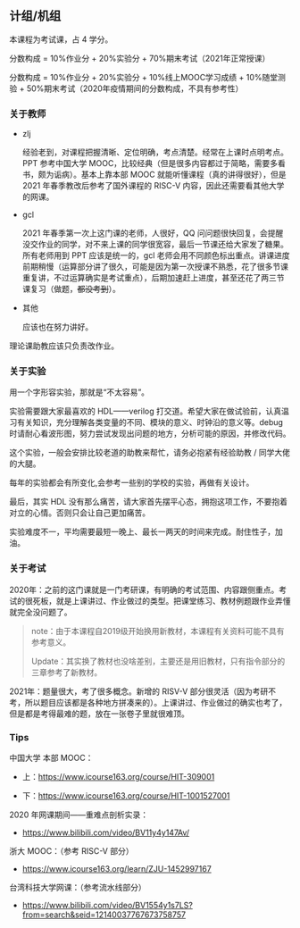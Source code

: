 ## 计组/机组

本课程为考试课，占 4 学分。

分数构成 = 10%作业分 + 20%实验分 + 70%期末考试（2021年正常授课）

分数构成 = 10%作业分 + 20%实验分 + 10%线上MOOC学习成绩 + 10%随堂测验 + 50%期末考试（2020年疫情期间的分数构成，不具有参考性）

### 关于教师

- zlj

  经验老到，对课程把握清晰、定位明确，考点清楚。经常在上课时点明考点。PPT 参考中国大学 MOOC，比较经典（但是很多内容都过于简略，需要多看书，颇为诟病）。基本上靠本部 MOOC 就能听懂课程（真的讲得很好），但是 2021 年春季教改后参考了国外课程的 RISC-V 内容，因此还需要看其他大学的网课。

- gcl

  2021 年春季第一次上这门课的老师，人很好，QQ 问问题很快回复，会提醒没交作业的同学，对不来上课的同学很宽容，最后一节课还给大家发了糖果。所有老师用到 PPT 应该是统一的，gcl 老师会用不同颜色标出重点。讲课进度前期稍慢（运算部分讲了很久，可能是因为第一次授课不熟悉，花了很多节课重复讲，不过运算确实是考试重点），后期加速赶上进度，甚至还花了两三节课复习（做题，~~都没考到~~）。

- 其他

  应该也在努力讲好。

理论课助教应该只负责改作业。

### 关于实验

用一个字形容实验，那就是“不太容易”。

实验需要跟大家最喜欢的 HDL——verilog 打交道。希望大家在做试验前，认真温习有关知识，充分理解各类变量的不同、模块的意义、时钟沿的意义等。debug 时请耐心看波形图，努力尝试发现出问题的地方，分析可能的原因，并修改代码。

这个实验，一般会安排比较老道的助教来帮忙，请务必抱紧有经验助教 / 同学大佬的大腿。

每年的实验都会有所变化,会参考一些别的学校的实验，再做有关设计。

最后，其实 HDL 没有那么痛苦，请大家首先摆平心态，拥抱这项工作，不要抱着对立的心情。否则只会让自己更加痛苦。

实验难度不一，平均需要最短一晚上、最长一两天的时间来完成。耐住性子，加油。

### 关于考试

2020年：之前的这门课就是一门考研课，有明确的考试范围、内容跟侧重点。考试的很死板，就是上课讲过、作业做过的类型。把课堂练习、教材例题跟作业弄懂就完全没问题了。

> note：由于本课程自2019级开始换用新教材，本课程有关资料可能不具有参考意义。
>
> Update：其实换了教材也没啥差别，主要还是用旧教材，只有指令部分的三章参考了新教材。

2021年：题量很大，考了很多概念。新增的 RISV-V 部分很灵活（因为考研不考，所以题目应该都是各种地方拼凑来的）。上课讲过、作业做过的确实也考了，但是都是考得最难的题，放在一张卷子里就很难顶。

### Tips

中国大学 本部 MOOC：

- 上：https://www.icourse163.org/course/HIT-309001

- 下：https://www.icourse163.org/course/HIT-1001527001

2020 年网课期间——重难点剖析实录：

- https://www.bilibili.com/video/BV11y4y147Av/

浙大 MOOC：（参考 RISC-V 部分）

- https://www.icourse163.org/learn/ZJU-1452997167 

台湾科技大学网课：（参考流水线部分）

- https://www.bilibili.com/video/BV1554y1s7LS?from=search&seid=12140037767673758757


